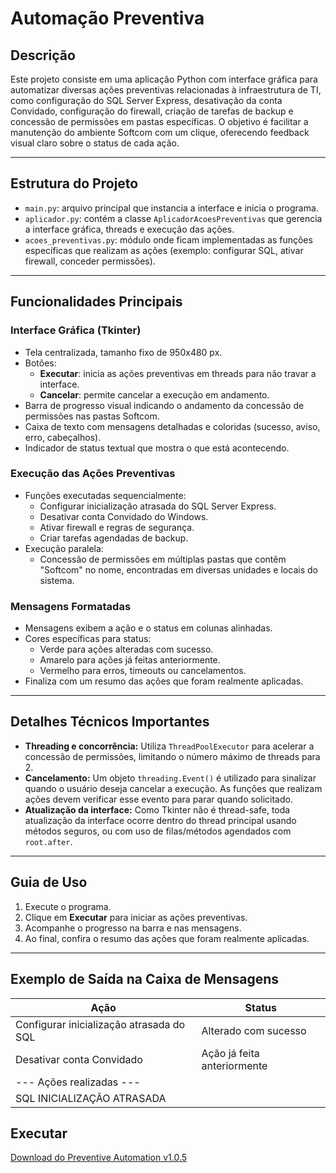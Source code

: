 # Automação Preventiva

## Descrição

Este projeto consiste em uma aplicação Python com interface gráfica para automatizar diversas ações preventivas relacionadas à infraestrutura de TI, como configuração do SQL Server Express, desativação da conta Convidado, configuração do firewall, criação de tarefas de backup e concessão de permissões em pastas específicas. O objetivo é facilitar a manutenção do ambiente Softcom com um clique, oferecendo feedback visual claro sobre o status de cada ação.

---

## Estrutura do Projeto

- `main.py`: arquivo principal que instancia a interface e inicia o programa.
- `aplicador.py`: contém a classe `AplicadorAcoesPreventivas` que gerencia a interface gráfica, threads e execução das ações.
- `acoes_preventivas.py`: módulo onde ficam implementadas as funções específicas que realizam as ações (exemplo: configurar SQL, ativar firewall, conceder permissões).

---

## Funcionalidades Principais

### Interface Gráfica (Tkinter)

- Tela centralizada, tamanho fixo de 950x480 px.
- Botões:
  - **Executar**: inicia as ações preventivas em threads para não travar a interface.
  - **Cancelar**: permite cancelar a execução em andamento.
- Barra de progresso visual indicando o andamento da concessão de permissões nas pastas Softcom.
- Caixa de texto com mensagens detalhadas e coloridas (sucesso, aviso, erro, cabeçalhos).
- Indicador de status textual que mostra o que está acontecendo.

### Execução das Ações Preventivas

- Funções executadas sequencialmente:
  - Configurar inicialização atrasada do SQL Server Express.
  - Desativar conta Convidado do Windows.
  - Ativar firewall e regras de segurança.
  - Criar tarefas agendadas de backup.
- Execução paralela:
  - Concessão de permissões em múltiplas pastas que contêm "Softcom" no nome, encontradas em diversas unidades e locais do sistema.

### Mensagens Formatadas

- Mensagens exibem a ação e o status em colunas alinhadas.
- Cores específicas para status:
  - Verde para ações alteradas com sucesso.
  - Amarelo para ações já feitas anteriormente.
  - Vermelho para erros, timeouts ou cancelamentos.
- Finaliza com um resumo das ações que foram realmente aplicadas.

---

## Detalhes Técnicos Importantes

- **Threading e concorrência:** Utiliza `ThreadPoolExecutor` para acelerar a concessão de permissões, limitando o número máximo de threads para 2.
- **Cancelamento:** Um objeto `threading.Event()` é utilizado para sinalizar quando o usuário deseja cancelar a execução. As funções que realizam ações devem verificar esse evento para parar quando solicitado.
- **Atualização da interface:** Como Tkinter não é thread-safe, toda atualização da interface ocorre dentro do thread principal usando métodos seguros, ou com uso de filas/métodos agendados com `root.after`.

---

## Guia de Uso

1. Execute o programa.
2. Clique em **Executar** para iniciar as ações preventivas.
3. Acompanhe o progresso na barra e nas mensagens.
4. Ao final, confira o resumo das ações que foram realmente aplicadas.

---

## Exemplo de Saída na Caixa de Mensagens

| Ação                                     | Status                      |
| ---------------------------------------- | --------------------------- |
| Configurar inicialização atrasada do SQL | Alterado com sucesso        |
| Desativar conta Convidado                | Ação já feita anteriormente |
| --- Ações realizadas ---                 |                             |
| SQL INICIALIZAÇÂO ATRASADA               |                             |


## Executar

[Download do Preventive Automation v1.0.5](https://github.com/devfelipevitorino/automacao-preventiva/releases/download/v1.0.5/acao_preventiva_v1.0.5.rar) 
